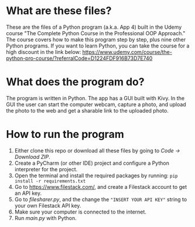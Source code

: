 # What are these files?
These are the files of a Python program (a.k.a. App 4) built in the Udemy course  "The Complete Python Course in the Professional OOP Approach."
The course covers how to make this program step by step, plus nine other Python programs. 
If you want to learn Python, you can take the course for a high discount in the link below: 
https://www.udemy.com/course/the-python-pro-course/?referralCode=D1224FDF916B73D7E740
# What does the program do?
The program is written in Python. The app has a GUI built with Kivy. In the GUI the user can start the computer webcam, 
capture a photo, and upload the photo to the web and get a sharable link to the uploaded photo.
# How to run the program
1. Either clone this repo or download all these files by going to _Code -> Download ZIP_.
2. Create a PyCharm (or other IDE) project and configure a Python interpreter for the project.
3. Open the terminal and install the required packages by running:
   `pip install -r requirements.txt`
4. Go to https://www.filestack.com/, and create a Filestack account to get an API key.
5. Go to _filesharer.py_, and the change the `"INSERT YOUR API KEY"` string to your own Filestack API key.
6. Make sure your computer is connected to the internet.
7. Run _main.py_ with Python.